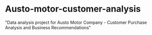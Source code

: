 # Austo-motor-customer-analysis
"Data analysis project for Austo Motor Company - Customer Purchase Analysis and Business Recommendations"
